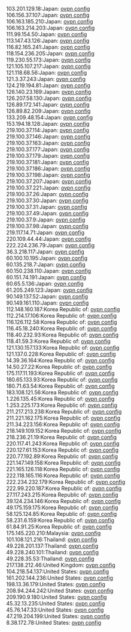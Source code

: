 103.201.129.18:Japan: [ovpn config](vpn/103_201_129_18.ovpn)  
106.156.37.107:Japan: [ovpn config](vpn/106_156_37_107.ovpn)  
106.163.185.210:Japan: [ovpn config](vpn/106_163_185_210.ovpn)  
106.163.214.203:Japan: [ovpn config](vpn/106_163_214_203.ovpn)  
111.99.154.50:Japan: [ovpn config](vpn/111_99_154_50.ovpn)  
113.147.43.126:Japan: [ovpn config](vpn/113_147_43_126.ovpn)  
116.82.165.241:Japan: [ovpn config](vpn/116_82_165_241.ovpn)  
118.154.236.205:Japan: [ovpn config](vpn/118_154_236_205.ovpn)  
119.230.55.173:Japan: [ovpn config](vpn/119_230_55_173.ovpn)  
121.105.107.217:Japan: [ovpn config](vpn/121_105_107_217.ovpn)  
121.118.68.56:Japan: [ovpn config](vpn/121_118_68_56.ovpn)  
121.3.37.243:Japan: [ovpn config](vpn/121_3_37_243.ovpn)  
124.219.194.81:Japan: [ovpn config](vpn/124_219_194_81.ovpn)  
126.140.23.169:Japan: [ovpn config](vpn/126_140_23_169.ovpn)  
126.207.58.130:Japan: [ovpn config](vpn/126_207_58_130.ovpn)  
126.89.172.141:Japan: [ovpn config](vpn/126_89_172_141.ovpn)  
126.89.82.209:Japan: [ovpn config](vpn/126_89_82_209.ovpn)  
133.209.48.154:Japan: [ovpn config](vpn/133_209_48_154.ovpn)  
153.194.18.128:Japan: [ovpn config](vpn/153_194_18_128.ovpn)  
219.100.37.114:Japan: [ovpn config](vpn/219_100_37_114.ovpn)  
219.100.37.146:Japan: [ovpn config](vpn/219_100_37_146.ovpn)  
219.100.37.163:Japan: [ovpn config](vpn/219_100_37_163.ovpn)  
219.100.37.177:Japan: [ovpn config](vpn/219_100_37_177.ovpn)  
219.100.37.179:Japan: [ovpn config](vpn/219_100_37_179.ovpn)  
219.100.37.181:Japan: [ovpn config](vpn/219_100_37_181.ovpn)  
219.100.37.186:Japan: [ovpn config](vpn/219_100_37_186.ovpn)  
219.100.37.198:Japan: [ovpn config](vpn/219_100_37_198.ovpn)  
219.100.37.207:Japan: [ovpn config](vpn/219_100_37_207.ovpn)  
219.100.37.221:Japan: [ovpn config](vpn/219_100_37_221.ovpn)  
219.100.37.26:Japan: [ovpn config](vpn/219_100_37_26.ovpn)  
219.100.37.30:Japan: [ovpn config](vpn/219_100_37_30.ovpn)  
219.100.37.31:Japan: [ovpn config](vpn/219_100_37_31.ovpn)  
219.100.37.49:Japan: [ovpn config](vpn/219_100_37_49.ovpn)  
219.100.37.9:Japan: [ovpn config](vpn/219_100_37_9.ovpn)  
219.100.37.98:Japan: [ovpn config](vpn/219_100_37_98.ovpn)  
219.117.14.71:Japan: [ovpn config](vpn/219_117_14_71.ovpn)  
220.109.44.44:Japan: [ovpn config](vpn/220_109_44_44.ovpn)  
222.224.236.79:Japan: [ovpn config](vpn/222_224_236_79.ovpn)  
36.3.218.117:Japan: [ovpn config](vpn/36_3_218_117.ovpn)  
60.100.10.195:Japan: [ovpn config](vpn/60_100_10_195.ovpn)  
60.135.218.7:Japan: [ovpn config](vpn/60_135_218_7.ovpn)  
60.150.238.110:Japan: [ovpn config](vpn/60_150_238_110.ovpn)  
60.151.74.191:Japan: [ovpn config](vpn/60_151_74_191.ovpn)  
60.65.5.136:Japan: [ovpn config](vpn/60_65_5_136.ovpn)  
61.205.249.123:Japan: [ovpn config](vpn/61_205_249_123.ovpn)  
90.149.137.52:Japan: [ovpn config](vpn/90_149_137_52.ovpn)  
90.149.161.110:Japan: [ovpn config](vpn/90_149_161_110.ovpn)  
112.148.160.187:Korea Republic of: [ovpn config](vpn/112_148_160_187.ovpn)  
112.214.17.106:Korea Republic of: [ovpn config](vpn/112_214_17_106.ovpn)  
116.126.112.58:Korea Republic of: [ovpn config](vpn/116_126_112_58.ovpn)  
116.45.18.240:Korea Republic of: [ovpn config](vpn/116_45_18_240.ovpn)  
118.40.232.93:Korea Republic of: [ovpn config](vpn/118_40_232_93.ovpn)  
118.41.59.3:Korea Republic of: [ovpn config](vpn/118_41_59_3.ovpn)  
121.130.157.133:Korea Republic of: [ovpn config](vpn/121_130_157_133.ovpn)  
121.137.0.228:Korea Republic of: [ovpn config](vpn/121_137_0_228.ovpn)  
14.39.36.164:Korea Republic of: [ovpn config](vpn/14_39_36_164.ovpn)  
14.50.27.22:Korea Republic of: [ovpn config](vpn/14_50_27_22.ovpn)  
175.117.11.193:Korea Republic of: [ovpn config](vpn/175_117_11_193.ovpn)  
180.65.133.93:Korea Republic of: [ovpn config](vpn/180_65_133_93.ovpn)  
180.71.63.54:Korea Republic of: [ovpn config](vpn/180_71_63_54.ovpn)  
183.108.121.56:Korea Republic of: [ovpn config](vpn/183_108_121_56.ovpn)  
1.226.135.45:Korea Republic of: [ovpn config](vpn/1_226_135_45.ovpn)  
1.253.225.173:Korea Republic of: [ovpn config](vpn/1_253_225_173.ovpn)  
211.217.213.238:Korea Republic of: [ovpn config](vpn/211_217_213_238.ovpn)  
211.221.162.175:Korea Republic of: [ovpn config](vpn/211_221_162_175.ovpn)  
211.34.223.156:Korea Republic of: [ovpn config](vpn/211_34_223_156.ovpn)  
218.149.109.152:Korea Republic of: [ovpn config](vpn/218_149_109_152.ovpn)  
218.236.21.19:Korea Republic of: [ovpn config](vpn/218_236_21_19.ovpn)  
220.117.41.243:Korea Republic of: [ovpn config](vpn/220_117_41_243.ovpn)  
220.127.61.153:Korea Republic of: [ovpn config](vpn/220_127_61_153.ovpn)  
220.77.192.89:Korea Republic of: [ovpn config](vpn/220_77_192_89.ovpn)  
221.147.149.158:Korea Republic of: [ovpn config](vpn/221_147_149_158.ovpn)  
221.165.126.118:Korea Republic of: [ovpn config](vpn/221_165_126_118.ovpn)  
222.118.165.116:Korea Republic of: [ovpn config](vpn/222_118_165_116.ovpn)  
222.234.232.179:Korea Republic of: [ovpn config](vpn/222_234_232_179.ovpn)  
222.99.220.187:Korea Republic of: [ovpn config](vpn/222_99_220_187.ovpn)  
27.117.243.215:Korea Republic of: [ovpn config](vpn/27_117_243_215.ovpn)  
39.124.234.146:Korea Republic of: [ovpn config](vpn/39_124_234_146.ovpn)  
49.175.159.175:Korea Republic of: [ovpn config](vpn/49_175_159_175.ovpn)  
58.125.124.85:Korea Republic of: [ovpn config](vpn/58_125_124_85.ovpn)  
58.231.6.159:Korea Republic of: [ovpn config](vpn/58_231_6_159.ovpn)  
61.84.91.25:Korea Republic of: [ovpn config](vpn/61_84_91_25.ovpn)  
175.145.220.210:Malaysia: [ovpn config](vpn/175_145_220_210.ovpn)  
101.108.121.216:Thailand: [ovpn config](vpn/101_108_121_216.ovpn)  
49.228.201.137:Thailand: [ovpn config](vpn/49_228_201_137.ovpn)  
49.228.240.101:Thailand: [ovpn config](vpn/49_228_240_101.ovpn)  
49.228.35.53:Thailand: [ovpn config](vpn/49_228_35_53.ovpn)  
217.138.212.46:United Kingdom: [ovpn config](vpn/217_138_212_46.ovpn)  
104.218.54.137:United States: [ovpn config](vpn/104_218_54_137.ovpn)  
161.202.144.236:United States: [ovpn config](vpn/161_202_144_236.ovpn)  
198.13.36.179:United States: [ovpn config](vpn/198_13_36_179.ovpn)  
208.94.244.242:United States: [ovpn config](vpn/208_94_244_242.ovpn)  
209.190.9.180:United States: [ovpn config](vpn/209_190_9_180.ovpn)  
45.32.13.235:United States: [ovpn config](vpn/45_32_13_235.ovpn)  
45.76.147.33:United States: [ovpn config](vpn/45_76_147_33.ovpn)  
47.219.204.199:United States: [ovpn config](vpn/47_219_204_199.ovpn)  
8.38.172.78:United States: [ovpn config](vpn/8_38_172_78.ovpn)  
